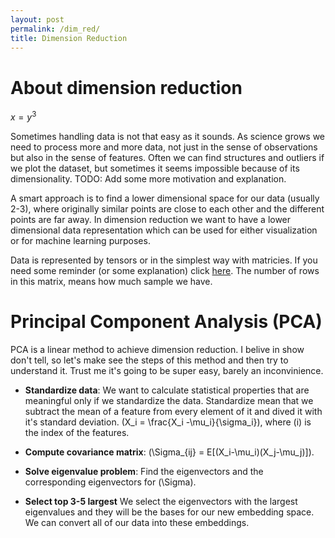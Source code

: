 ```yaml
---
layout: post
permalink: /dim_red/
title: Dimension Reduction
---
```



# About dimension reduction
$x = y^3$


Sometimes handling data is not that easy as it sounds. As science grows we need to process more and more data, not just in the sense of observations but also in the sense of features. Often we can find structures and outliers if we plot the dataset, but sometimes it seems impossible because of its dimensionality. TODO: Add some more motivation and explanation.


A smart approach is to find a lower dimensional space for our data (usually 2-3), where originally similar points are close to each other and the different points are far away. In dimension reduction we want to have a lower dimensional data representation which can be used for either visualization or for machine learning purposes.

Data is represented by tensors or in the simplest way with matricies. If you need some reminder (or some explanation) click [here](/linalg/). The number of rows in this matrix, means how much sample we have. 

# Principal Component Analysis (PCA)
PCA is a linear method to achieve dimension reduction. I belive in show don't tell, so let's make see the steps of this method and then try to understand it. Trust me it's going to be super easy, barely an inconvinience.

- **Standardize data**: We want to calculate statistical properties that are meaningful only if we standardize the data. Standardize mean that we subtract the mean of a feature from every element of it and dived it with it's standard deviation. \(X_i = \frac{X_i -\mu_i}{\sigma_i}\), where \(i\) is the index of the features.

- **Compute covariance matrix**: \(\Sigma_{ij} = E[(X_i-\mu_i)(X_j-\mu_j)]\).

- **Solve eigenvalue problem**: Find the eigenvectors and the corresponding eigenvectors for \(\Sigma\).

- **Select top 3-5 largest** We select the eigenvectors with the largest eigenvalues and they will be the bases for our new embedding space. We can convert all of our data into these embeddings.
